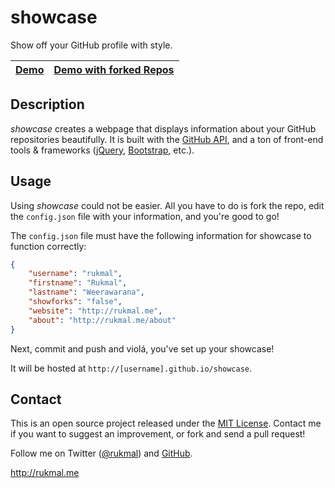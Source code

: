 # showcase

Show off your GitHub profile with style.

| [Demo](http://rukmal.github.io/showcase) | [Demo with forked Repos](http://rukmal.github.io/showcase/demo_with_forks) |
| ------------------------------------------- | ------------------------------------------------------------------------- |

## Description

*_showcase_* creates a webpage that displays information about your GitHub repositories beautifully. It is built with the [GitHub API](http://developer.github.com), and a ton of front-end tools & frameworks ([jQuery](http://jquery.com), [Bootstrap](http://getbootstrap.com), etc.).

## Usage

Using *_showcase_* could not be easier. All you have to do is fork the repo, edit the ```config.json``` file with your information, and you're good to go!

The ```config.json``` file must have the following information for showcase to function correctly:

```JSON
{
    "username": "rukmal",
    "firstname": "Rukmal",
    "lastname": "Weerawarana",
    "showforks": "false",
    "website": "http://rukmal.me",
    "about": "http://rukmal.me/about"
}
```

Next, commit and push and violá, you've set up your showcase!

It will be hosted at ```http://[username].github.io/showcase```.

## Contact

This is an open source project released under the [MIT License](LICENSE). Contact me if you want to suggest an improvement, or fork and send a pull request!

Follow me on Twitter ([@rukmal](http://twitter.com/rukmal_w)) and [GitHub](http://github.com/rukmal).

http://rukmal.me